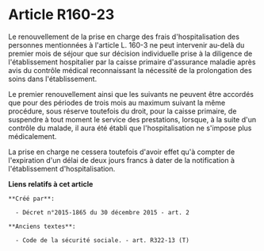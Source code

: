 # Article R160-23

Le renouvellement de la prise en charge des frais d'hospitalisation des personnes mentionnées à l'article L. 160-3 ne peut
intervenir au-delà du premier mois de séjour que sur décision individuelle prise à la diligence de l'établissement
hospitalier par la caisse primaire d'assurance maladie après avis du contrôle médical reconnaissant la nécessité de la
prolongation des soins dans l'établissement.

Le premier renouvellement ainsi que les suivants ne peuvent être accordés que pour des périodes de trois mois au maximum
suivant la même procédure, sous réserve toutefois du droit, pour la caisse primaire, de suspendre à tout moment le service
des prestations, lorsque, à la suite d'un contrôle du malade, il aura été établi que l'hospitalisation ne s'impose plus
médicalement.

La prise en charge ne cessera toutefois d'avoir effet qu'à compter de l'expiration d'un délai de deux jours francs à dater de
la notification à l'établissement d'hospitalisation.

**Liens relatifs à cet article**

	**Créé par**:

	  - Décret n°2015-1865 du 30 décembre 2015 - art. 2

	**Anciens textes**:

	  - Code de la sécurité sociale. - art. R322-13 (T)
